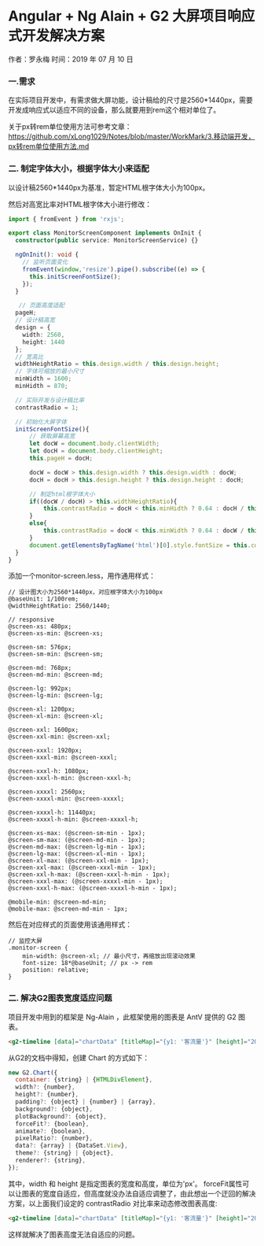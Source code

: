 # Angular + Ng Alain + G2 大屏项目响应式开发解决方案

作者：罗永梅
时间：2019 年 07 月 10 日

### 一.需求

在实际项目开发中，有需求做大屏功能，设计稿给的尺寸是2560*1440px，需要开发成响应式以适应不同的设备，那么就要用到rem这个相对单位了。  

关于px转rem单位使用方法可参考文章：https://github.com/xLong1029/Notes/blob/master/WorkMark/3.移动端开发，px转rem单位使用方法.md

### 二. 制定字体大小，根据字体大小来适配

以设计稿2560*1440px为基准，暂定HTML根字体大小为100px。

然后对高宽比率对HTML根字体大小进行修改： 
```ts
import { fromEvent } from 'rxjs';

export class MonitorScreenComponent implements OnInit {
  constructor(public service: MonitorScreenService) {}

  ngOnInit(): void {
    // 监听页面变化
    fromEvent(window,'resize').pipe().subscribe((e) => {
      this.initScreenFontSize();
    });
  }

   // 页面高度适配
  pageH;
  // 设计稿高宽
  design = {
    width: 2560,
    height: 1440
  };
  // 宽高比
  widthHeightRatio = this.design.width / this.design.height;
  // 字体可缩放的最小尺寸
  minWidth = 1600;
  minHidth = 870;

  // 实际开发与设计稿比率
  contrastRadio = 1;

  // 初始化大屏字体
  initScreenFontSize(){
      // 获取屏幕高宽
      let docW = document.body.clientWidth;
      let docH = document.body.clientHeight;
      this.pageH = docH;

      docW = docW > this.design.width ? this.design.width : docW;
      docH = docH > this.design.height ? this.design.height : docH;

      // 制定html根字体大小
      if((docW / docH) > this.widthHeightRatio){
          this.contrastRadio = docH < this.minHidth ? 0.64 : docH / this.design.height; // 以高度为基准制定
      }
      else{
          this.contrastRadio = docW < this.minWidth ? 0.64 : docW / this.design.width; // 以宽度为基准制定
      }
      document.getElementsByTagName('html')[0].style.fontSize = this.contrastRadio * 100 + 'px';
  }
}
```

添加一个monitor-screen.less，用作通用样式：  
```less
// 设计图大小为2560*1440px，对应根字体大小为100px
@baseUnit: 1/100rem;
@widthHeightRatio: 2560/1440;

// responsive
@screen-xs: 480px;
@screen-xs-min: @screen-xs;

@screen-sm: 576px;
@screen-sm-min: @screen-sm;

@screen-md: 768px;
@screen-md-min: @screen-md;

@screen-lg: 992px;
@screen-lg-min: @screen-lg;

@screen-xl: 1200px;
@screen-xl-min: @screen-xl;

@screen-xxl: 1600px;
@screen-xxl-min: @screen-xxl;

@screen-xxxl: 1920px;
@screen-xxxl-min: @screen-xxxl;

@screen-xxxl-h: 1080px;
@screen-xxxl-h-min: @screen-xxxl-h;

@screen-xxxxl: 2560px;
@screen-xxxxl-min: @screen-xxxxl;

@screen-xxxxl-h: 11440px;
@screen-xxxxl-h-min: @screen-xxxxl-h;

@screen-xs-max: (@screen-sm-min - 1px);
@screen-sm-max: (@screen-md-min - 1px);
@screen-md-max: (@screen-lg-min - 1px);
@screen-lg-max: (@screen-xl-min - 1px);
@screen-xl-max: (@screen-xxl-min - 1px);
@screen-xxl-max: (@screen-xxxl-min - 1px);
@screen-xxl-h-max: (@screen-xxxl-h-min - 1px);
@screen-xxxl-max: (@screen-xxxxl-min - 1px);
@screen-xxxl-h-max: (@screen-xxxxl-h-min - 1px);

@mobile-min: @screen-md-min;
@mobile-max: @screen-md-min - 1px;

```

然后在对应样式的页面使用该通用样式：  
```less
// 监控大屏
.monitor-screen {
    min-width: @screen-xl; // 最小尺寸，再缩放出现滚动效果
    font-size: 18*@baseUnit; // px -> rem
    position: relative;
}
```

### 二. 解决G2图表宽度适应问题

项目开发中用到的框架是 Ng-Alain ，此框架使用的图表是 AntV 提供的 G2 图表。
```html
<g2-timeline [data]="chartData" [titleMap]="{y1: '客流量'}" [height]="200" slider="false"></g2-timeline>
```

从G2的文档中得知，创建 Chart 的方式如下：
```js
new G2.Chart({
  container: {string} | {HTMLDivElement},
  width?: {number},
  height?: {number},
  padding?: {object} | {number} | {array},
  background?: {object},
  plotBackground?: {object},
  forceFit?: {boolean},
  animate?: {boolean},
  pixelRatio?: {number},
  data?: {array} | {DataSet.View},
  theme?: {string} | {object},
  renderer?: {string},
});
```

其中，width 和 height 是指定图表的宽度和高度，单位为'px'。
forceFit属性可以让图表的宽度自适应，但高度就没办法自适应调整了，由此想出一个迂回的解决方案，以上面我们设定的 contrastRadio 对比率来动态修改图表高度:
```html
<g2-timeline [data]="chartData" [titleMap]="{y1: '客流量'}" [height]="200*contrastRadio" slider="false"></g2-timeline>
```
这样就解决了图表高度无法自适应的问题。